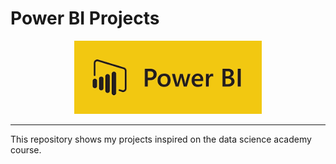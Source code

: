# Power BI Projects 

<p align="center">
    <img width="300" src="https://github.com/raquelcolares/Power-BI/blob/main/powerbi-image.png">
</p>

-------

This repository shows my projects inspired on the data science academy course.

